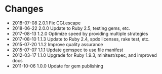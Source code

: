 # Changes

* 2018-07-08 2.0.1 Fix CGI.escape
* 2018-06-22 2.0.0 Update to Ruby 2.5, testing gems, etc.
* 2017-08-13 1.2.0 Optimize speed by providing multiple strategies
* 2017-08-10 1.1.3 Update to Ruby 2.4, spdx licenses, rake test, etc.
* 2015-07-20 1.1.2 Improve quality assurance
* 2015-07-07 1.1.1 Update gemspec to use file manifest
* 2012-03-17 1.1.0 Upgrade for Ruby 1.9.3, minitest/spec, and improved docs
* 2011-10-06 1.0.0 Update for gem publishing
